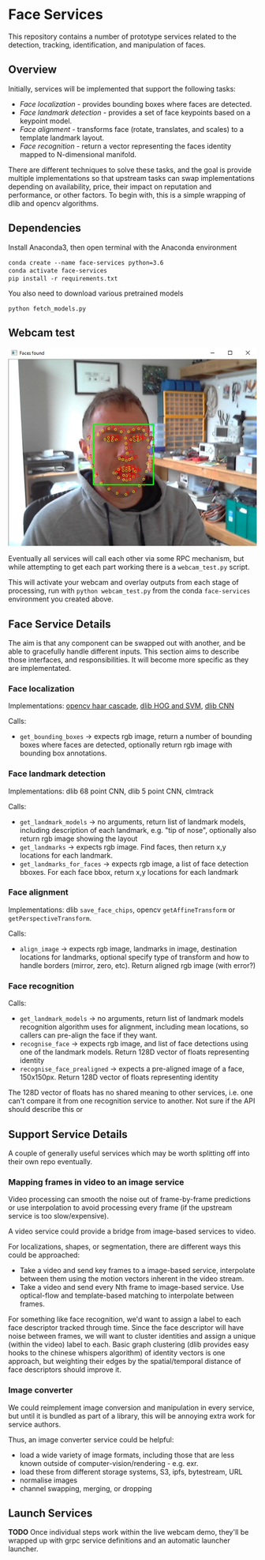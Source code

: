 # Face Services

This repository contains a number of prototype services related to the detection, tracking, identification, and manipulation
of faces.

## Overview

Initially, services will be implemented that support the following tasks:

- *Face localization* - provides bounding boxes where faces are detected.
- *Face landmark detection* - provides a set of face keypoints based on a keypoint model.
- *Face alignment* - transforms face (rotate, translates, and scales) to a template landmark layout.
- *Face recognition* - return a vector representing the faces identity mapped to N-dimensional manifold.

There are different techniques to solve these tasks, and the goal is provide multiple implementations so that
upstream tasks can swap implementations depending on availability, price, their impact on reputation and performance,
or other factors. To begin with, this is a simple wrapping of dlib and opencv algorithms.

## Dependencies

Install Anaconda3, then open terminal with the Anaconda environment

```
conda create --name face-services python=3.6
conda activate face-services
pip install -r requirements.txt
```

You also need to download various pretrained models

```
python fetch_models.py
```

## Webcam test

![alt text](example_webcam.jpg)

Eventually all services will call each other via some RPC mechanism, but while attempting to get each part working
there is a `webcam_test.py` script.

This will activate your webcam and overlay outputs from each stage of processing, run with `python webcam_test.py`
from the conda `face-services` environment you created above.

## Face Service Details

The aim is that any component can be swapped out with another, and be able to gracefully handle different inputs.
This section aims to describe those interfaces, and responsibilities. It will become more specific as they are 
implementated.

### Face localization

Implementations: [opencv haar cascade](https://docs.opencv.org/3.4.1/d7/d8b/tutorial_py_face_detection.html),
[dlib HOG and SVM](https://github.com/davisking/dlib/blob/master/python_examples/face_detector.py),
[dlib CNN](https://github.com/davisking/dlib/blob/master/python_examples/cnn_face_detector.py)

Calls:
- `get_bounding_boxes` -> expects rgb image, return a number of bounding boxes where faces are detected,
optionally return rgb image with bounding box annotations.

### Face landmark detection

Implementations: dlib 68 point CNN, dlib 5 point CNN, clmtrack

Calls:
- `get_landmark_models` -> no arguments, return list of landmark models, including description of each landmark,
  e.g. "tip of nose", optionally also return rgb image showing the layout 
- `get_landmarks` -> expects rgb image. Find faces, then return x,y locations for each landmark.
- `get_landmarks_for_faces` -> expects rgb image, a list of face detection bboxes.
  For each face bbox, return x,y locations for each landmark

### Face alignment

Implementations: dlib `save_face_chips`, opencv `getAffineTransform` or `getPerspectiveTransform`.

Calls:
- `align_image` -> expects rgb image, landmarks in image, destination locations for landmarks, optional
  specify type of transform and how to handle borders (mirror, zero, etc). Return aligned rgb image (with error?)

### Face recognition

Calls:
- `get_landmark_models` -> no arguments, return list of landmark models recognition algorithm uses for alignment, including
mean locations, so callers can pre-align the face if they want.
- `recognise_face` -> expects rgb image, and list of face detections using one of the landmark models.
  Return 128D vector of floats representing identity
- `recognise_face_prealigned` -> expects a pre-aligned image of a face, 150x150px.
  Return 128D vector of floats representing identity

The 128D vector of floats has no shared meaning to other services, i.e. one can't compare it from one
recognition service to another. Not sure if the API should describe this or

## Support Service Details

A couple of generally useful services which may be worth splitting off into their own repo eventually.

### Mapping frames in video to an image service

Video processing can smooth the noise out of frame-by-frame
predictions or use interpolation to avoid processing every frame (if the upstream service is too slow/expensive).

A video service could provide a bridge from image-based services to video.

For localizations, shapes, or segmentation, there are different ways this could be approached:
- Take a video and send key frames to a image-based service, interpolate between them using the motion vectors
  inherent in the video stream.
- Take a video and send every Nth frame to image-based service. Use optical-flow and template-based matching
  to interpolate between frames.

For something like face recognition, we'd want to assign a label to each face descriptor tracked through time.
Since the face descriptor will have noise between frames, we will want to cluster identities and assign a
unique (within the video) label to each. Basic graph clustering (dlib provides easy hooks to the chinese whispers algorithm)
of identity vectors is one approach, but weighting their edges by the spatial/temporal distance of face descriptors
should improve it.

### Image converter

We could reimplement image conversion and manipulation in every service, but until
it is bundled as part of a library, this will be annoying extra work for service authors.

Thus, an image converter service could be helpful:

- load a wide variety of image formats, including those that are less known outside of
  computer-vision/rendering - e.g. exr.
- load these from different storage systems, S3, ipfs, bytestream, URL
- normalise images
- channel swapping, merging, or dropping

## Launch Services

**TODO** Once individual steps work within the live webcam demo, they'll be wrapped up with grpc service definitions and
an automatic launcher launcher.